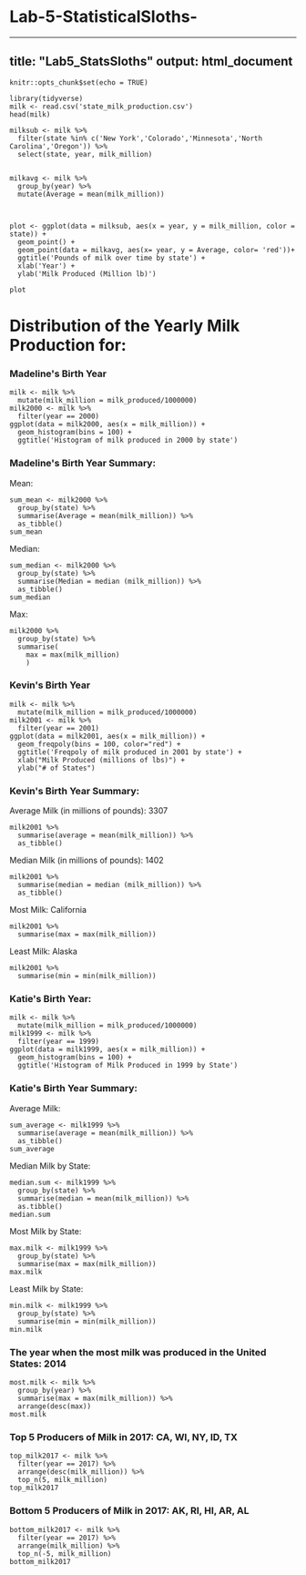 # Lab-5-StatisticalSloths-

---
title: "Lab5_StatsSloths"
output: html_document
---

```{r setup, include=FALSE}
knitr::opts_chunk$set(echo = TRUE)
```

```{r}
library(tidyverse)
milk <- read.csv('state_milk_production.csv')
head(milk)
```
```{r}
milksub <- milk %>%
  filter(state %in% c('New York','Colorado','Minnesota','North Carolina','Oregon')) %>%
  select(state, year, milk_million)


milkavg <- milk %>%
  group_by(year) %>% 
  mutate(Average = mean(milk_million))

  

plot <- ggplot(data = milksub, aes(x = year, y = milk_million, color = state)) +
  geom_point() +
  geom_point(data = milkavg, aes(x= year, y = Average, color= 'red'))+
  ggtitle('Pounds of milk over time by state') +
  xlab('Year') +
  ylab('Milk Produced (Million lb)')

plot 
```
# Distribution of the Yearly Milk Production for: 
### Madeline's Birth Year 

```{r}
milk <- milk %>%
  mutate(milk_million = milk_produced/1000000)
milk2000 <- milk %>%
  filter(year == 2000)
ggplot(data = milk2000, aes(x = milk_million)) +
  geom_histogram(bins = 100) + 
  ggtitle('Histogram of milk produced in 2000 by state')

```

### Madeline's Birth Year Summary: 

Mean: 
```{r}
sum_mean <- milk2000 %>%
  group_by(state) %>%
  summarise(Average = mean(milk_million)) %>%
  as_tibble()
sum_mean
```

Median: 
```{r}
sum_median <- milk2000 %>%
  group_by(state) %>%
  summarise(Median = median (milk_million)) %>%
  as_tibble()
sum_median
```

Max: 
```{r}
milk2000 %>%
  group_by(state) %>%
  summarise(
    max = max(milk_million)
    )

```

### Kevin's Birth Year 

```{r}
milk <- milk %>%
  mutate(milk_million = milk_produced/1000000)
milk2001 <- milk %>%
  filter(year == 2001)
ggplot(data = milk2001, aes(x = milk_million)) +
  geom_freqpoly(bins = 100, color="red") + 
  ggtitle('Freqpoly of milk produced in 2001 by state') + 
  xlab("Milk Produced (millions of lbs)") + 
  ylab("# of States")
```
### Kevin's Birth Year Summary: 

Average Milk (in millions of pounds): 3307
```{r}
milk2001 %>%
  summarise(average = mean(milk_million)) %>%
  as_tibble()
```
Median Milk (in millions of pounds): 1402
```{r}
milk2001 %>%
  summarise(median = median (milk_million)) %>%
  as_tibble()
```
Most Milk: California
```{r}
milk2001 %>%
  summarise(max = max(milk_million))
```
Least Milk: Alaska
```{r}
milk2001 %>%
  summarise(min = min(milk_million))
```
### Katie's Birth Year:
```{r}
milk <- milk %>%
  mutate(milk_million = milk_produced/1000000)
milk1999 <- milk %>%
  filter(year == 1999)
ggplot(data = milk1999, aes(x = milk_million)) +
  geom_histogram(bins = 100) +
  ggtitle('Histogram of Milk Produced in 1999 by State')
```

### Katie's Birth Year Summary:
Average Milk:
```{r}
sum_average <- milk1999 %>%
  summarise(average = mean(milk_million)) %>%
  as_tibble()
sum_average
```
Median Milk by State: 
```{r}
median.sum <- milk1999 %>%
  group_by(state) %>%
  summarise(median = mean(milk_million)) %>%
  as.tibble()
median.sum
```
Most Milk by State:
```{r}
max.milk <- milk1999 %>%
  group_by(state) %>%
  summarise(max = max(milk_million))
max.milk
```
Least Milk by State:
```{r}
min.milk <- milk1999 %>%
  group_by(state) %>%
  summarise(min = min(milk_million))
min.milk
```
### The year when the most milk was produced in the United States: 2014
```{r}
most.milk <- milk %>%
  group_by(year) %>%
  summarise(max = max(milk_million)) %>%
  arrange(desc(max))
most.milk
```

### Top 5 Producers of Milk in 2017: CA, WI, NY, ID, TX
```{r}
top_milk2017 <- milk %>%
  filter(year == 2017) %>%
  arrange(desc(milk_million)) %>%
  top_n(5, milk_million)
top_milk2017
```

### Bottom 5 Producers of Milk in 2017: AK, RI, HI, AR, AL
```{r}
bottom_milk2017 <- milk %>%
  filter(year == 2017) %>%
  arrange(milk_million) %>%
  top_n(-5, milk_million)
bottom_milk2017
```
